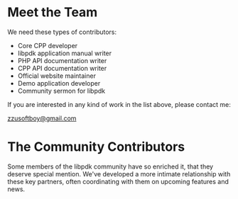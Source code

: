 # Meet the Team

We need these types of contributors:

* Core CPP developer
* libpdk application manual writer
* PHP API documentation writer
* CPP API documentation writer
* Official website maintainer
* Demo application developer
* Community sermon for libpdk

If you are interested in any kind of work in the list above, please contact me:

zzusoftboy@gmail.com

# The Community Contributors

Some members of the libpdk community have so enriched it, that they deserve special mention. We've developed a more intimate relationship with these key partners, often coordinating with them on upcoming features and news.
